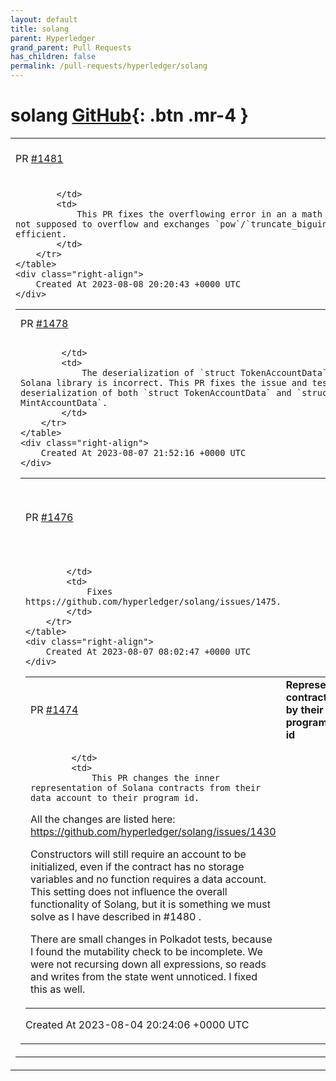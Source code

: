```yaml
---
layout: default
title: solang
parent: Hyperledger
grand_parent: Pull Requests
has_children: false
permalink: /pull-requests/hyperledger/solang
---
```


# solang <span class="fs-3 right-align">[GitHub](https://github.com/hyperledger/solang){: .btn .mr-4 }</span>


<div>
    <table>
        <tr>
            <td>
                PR <a href="https://github.com/hyperledger/solang/pull/1481" class=".btn">#1481</a>
            </td>
            <td>
                <b>
                    Improve math tests
                </b>
            </td>
        </tr>
        <tr>
            <td>
                
            </td>
            <td>
                This PR fixes the overflowing error in an a math overflowing tests that was not supposed to overflow and exchanges `pow`/`truncate_biguint` by `modpow`, which is more efficient.
            </td>
        </tr>
    </table>
    <div class="right-align">
        Created At 2023-08-08 20:20:43 +0000 UTC
    </div>
</div>

<div>
    <table>
        <tr>
            <td>
                PR <a href="https://github.com/hyperledger/solang/pull/1478" class=".btn">#1478</a>
            </td>
            <td>
                <b>
                    Fix incorrect deserialization
                </b>
            </td>
        </tr>
        <tr>
            <td>
                
            </td>
            <td>
                The deserialization of `struct TokenAccountData` in the Solana library is incorrect. This PR fixes the issue and tests the deserialization of both `struct TokenAccountData` and `struct MintAccountData`.
            </td>
        </tr>
    </table>
    <div class="right-align">
        Created At 2023-08-07 21:52:16 +0000 UTC
    </div>
</div>

<div>
    <table>
        <tr>
            <td>
                PR <a href="https://github.com/hyperledger/solang/pull/1476" class=".btn">#1476</a>
            </td>
            <td>
                <b>
                    Link to the Solana getting started guide
                </b>
            </td>
        </tr>
        <tr>
            <td>
                
            </td>
            <td>
                Fixes https://github.com/hyperledger/solang/issues/1475.
            </td>
        </tr>
    </table>
    <div class="right-align">
        Created At 2023-08-07 08:02:47 +0000 UTC
    </div>
</div>

<div>
    <table>
        <tr>
            <td>
                PR <a href="https://github.com/hyperledger/solang/pull/1474" class=".btn">#1474</a>
            </td>
            <td>
                <b>
                    Represent contracts by their program id
                </b>
            </td>
        </tr>
        <tr>
            <td>
                
            </td>
            <td>
                This PR changes the inner representation of Solana contracts from their data account to their program id.
All the changes are listed here: https://github.com/hyperledger/solang/issues/1430

Constructors will still require an account to be initialized, even if the contract has no storage variables and no function requires a data account. This setting does not influence the overall functionality of Solang, but it is something we must solve as I have described in #1480 .

There are small changes in Polkadot tests, because I found the mutability check to be incomplete. We were not recursing down all expressions, so reads and writes from the state went unnoticed. I fixed this as well.
            </td>
        </tr>
    </table>
    <div class="right-align">
        Created At 2023-08-04 20:24:06 +0000 UTC
    </div>
</div>

